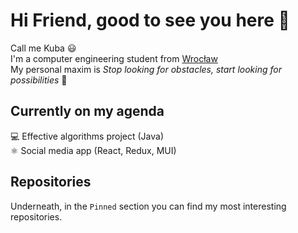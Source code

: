 # Hi Friend, good to see you here 👋
Call me Kuba 😃   
I'm a computer engineering student from [Wrocław](https://en.wikipedia.org/wiki/Wroc%C5%82aw)  
My personal maxim is *Stop looking for obstacles, start looking for possibilities* 🙌

## Currently on my agenda
💻 Effective algorithms project (Java)   
⚛️ Social media app (React, Redux, MUI)

## Repositories
Underneath, in the `Pinned` section you can find my most interesting repositories.
<!--
**wrzchwc/wrzchwc** is a ✨ _special_ ✨ repository because its `README.md` (this file) appears on your GitHub profile.

Here are some ideas to get you started:

- 🔭 I’m currently working on ...
- 🌱 I’m currently learning ...
- 👯 I’m looking to collaborate on ...
- 🤔 I’m looking for help with ...
- 💬 Ask me about ...
- 📫 How to reach me: ...
- 😄 Pronouns: ...
- ⚡ Fun fact: ...
-->

